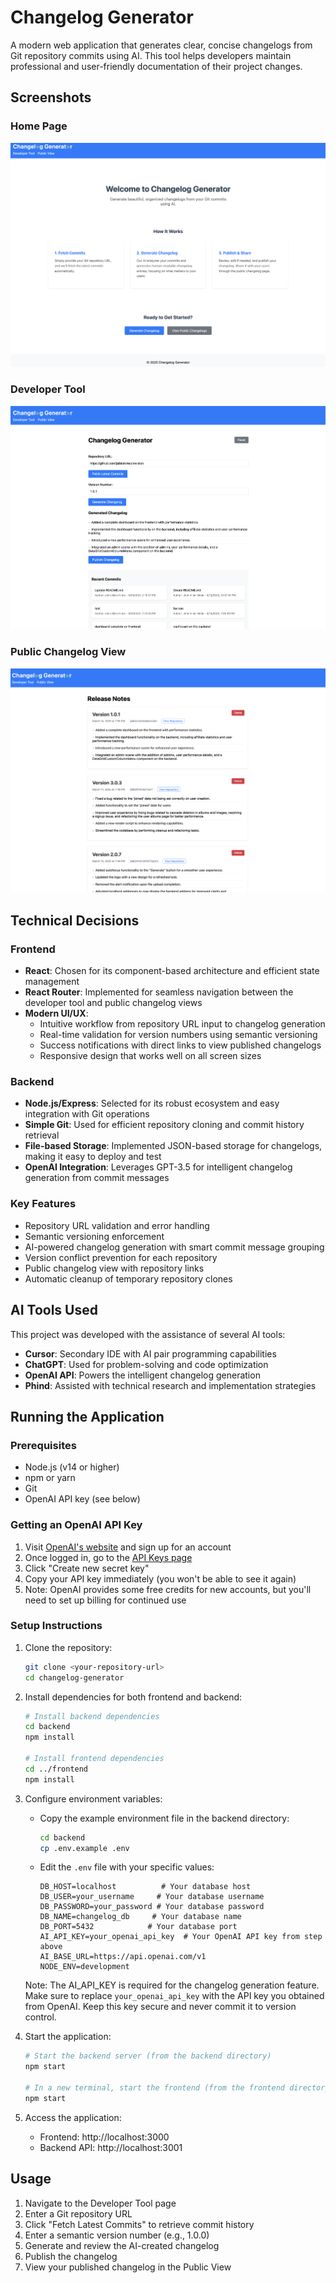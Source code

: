 # Changelog Generator

A modern web application that generates clear, concise changelogs from Git repository commits using AI. This tool helps developers maintain professional and user-friendly documentation of their project changes.

## Screenshots

### Home Page
![Home Page](frontend/screenshots/CG1.png)

### Developer Tool
![Developer Tool](frontend/screenshots/CG2.png)

### Public Changelog View
![Public Changelog View](frontend/screenshots/CG3.png)

## Technical Decisions

### Frontend
- **React**: Chosen for its component-based architecture and efficient state management
- **React Router**: Implemented for seamless navigation between the developer tool and public changelog views
- **Modern UI/UX**: 
  - Intuitive workflow from repository URL input to changelog generation
  - Real-time validation for version numbers using semantic versioning
  - Success notifications with direct links to view published changelogs
  - Responsive design that works well on all screen sizes

### Backend
- **Node.js/Express**: Selected for its robust ecosystem and easy integration with Git operations
- **Simple Git**: Used for efficient repository cloning and commit history retrieval
- **File-based Storage**: Implemented JSON-based storage for changelogs, making it easy to deploy and test
- **OpenAI Integration**: Leverages GPT-3.5 for intelligent changelog generation from commit messages

### Key Features
- Repository URL validation and error handling
- Semantic versioning enforcement
- AI-powered changelog generation with smart commit message grouping
- Version conflict prevention for each repository
- Public changelog view with repository links
- Automatic cleanup of temporary repository clones

## AI Tools Used

This project was developed with the assistance of several AI tools:
- **Cursor**: Secondary IDE with AI pair programming capabilities
- **ChatGPT**: Used for problem-solving and code optimization
- **OpenAI API**: Powers the intelligent changelog generation
- **Phind**: Assisted with technical research and implementation strategies

## Running the Application

### Prerequisites
- Node.js (v14 or higher)
- npm or yarn
- Git
- OpenAI API key (see below)

### Getting an OpenAI API Key

1. Visit [OpenAI's website](https://platform.openai.com/signup) and sign up for an account
2. Once logged in, go to the [API Keys page](https://platform.openai.com/api-keys)
3. Click "Create new secret key"
4. Copy your API key immediately (you won't be able to see it again)
5. Note: OpenAI provides some free credits for new accounts, but you'll need to set up billing for continued use

### Setup Instructions

1. Clone the repository:
   ```bash
   git clone <your-repository-url>
   cd changelog-generator
   ```

2. Install dependencies for both frontend and backend:
   ```bash
   # Install backend dependencies
   cd backend
   npm install

   # Install frontend dependencies
   cd ../frontend
   npm install
   ```

3. Configure environment variables:
   - Copy the example environment file in the backend directory:
     ```bash
     cd backend
     cp .env.example .env
     ```
   - Edit the `.env` file with your specific values:
     ```
     DB_HOST=localhost          # Your database host
     DB_USER=your_username     # Your database username
     DB_PASSWORD=your_password # Your database password
     DB_NAME=changelog_db     # Your database name
     DB_PORT=5432            # Your database port
     AI_API_KEY=your_openai_api_key  # Your OpenAI API key from step above
     AI_BASE_URL=https://api.openai.com/v1
     NODE_ENV=development
     ```
   
   Note: The AI_API_KEY is required for the changelog generation feature. Make sure to replace `your_openai_api_key` with the API key you obtained from OpenAI. Keep this key secure and never commit it to version control.

4. Start the application:
   ```bash
   # Start the backend server (from the backend directory)
   npm start

   # In a new terminal, start the frontend (from the frontend directory)
   npm start
   ```

5. Access the application:
   - Frontend: http://localhost:3000
   - Backend API: http://localhost:3001

## Usage

1. Navigate to the Developer Tool page
2. Enter a Git repository URL
3. Click "Fetch Latest Commits" to retrieve commit history
4. Enter a semantic version number (e.g., 1.0.0)
5. Generate and review the AI-created changelog
6. Publish the changelog
7. View your published changelog in the Public View
